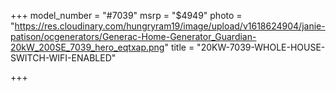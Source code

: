 +++
model_number = "#7039"
msrp = "$4949"
photo = "https://res.cloudinary.com/hungryram19/image/upload/v1618624904/janie-patison/ocgenerators/Generac-Home-Generator_Guardian-20kW_200SE_7039_hero_eqtxap.png"
title = "20KW-7039-WHOLE-HOUSE-SWITCH-WIFI-ENABLED"

+++
